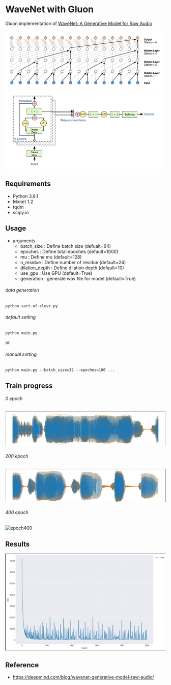 # WaveNet with Gluon

Gluon implementation of [WaveNet: A Generative Model for Raw Audio](https://arxiv.org/abs/1609.03499)

![net_structure1](images/net_struc1.png)
![net_structure2](images/net_struc2.png)

## Requirements
- Python 3.6.1
- Mxnet 1.2
- tqdm
- scipy.io


## Usage

- arguments
  - batch_size : Define batch size (defualt=64)
  - epoches : Define total epoches (default=1000)
  - mu : Define mu (default=128)
  - n_residue : Define number of residue (default=24)
  - dilation_depth : Define dilation depth (default=10)
  - use_gpu : Use GPU  (default=True)
  - generation : generate wav file for model (default=True)

###### data generation
```
python sort-of-clevr.py
``` 

###### default setting
```
python main.py
``` 
or

###### manual setting
```
python main.py --batch_size=32 --epoches=100 ...
```
## Train progress
###### 0 epoch
![epoch0](images/progress_epoch0.png)

###### 200 epoch
![epoch200](images/progress_epoch200.png)

###### 400 epoch
![epoch400](images/progress_epoch400.png)


## Results
![perf_loss](images/loss.png)

## Reference
- https://deepmind.com/blog/wavenet-generative-model-raw-audio/

